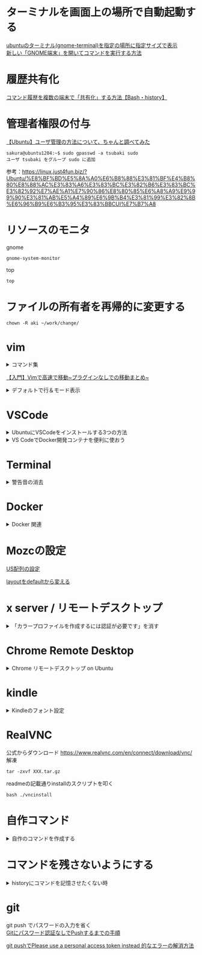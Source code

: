 # ターミナルを画面上の場所で自動起動する

[ubuntuのターミナル(gnome-terminal)を指定の場所に指定サイズで表示](https://qiita.com/s-katsumata/items/2bf03de96f64ca6ab357)  
[新しい「GNOME端末」を開いてコマンドを実行する方法](https://linuxfan.info/gnome-terminal-with-command)

# 履歴共有化

[コマンド履歴を複数の端末で「共有化」する方法【Bash・history】](https://linuxfan.info/history_share)


# 管理者権限の付与

[【Ubuntu】ユーザ管理の方法について、ちゃんと調べてみた](https://thoames.hatenadiary.jp/entry/2020/05/22/143845)

```shell
sakura@ubuntu1204:~$ sudo gpasswd -a tsubaki sudo
ユーザ tsubaki をグループ sudo に追加
```

参考：https://linux.just4fun.biz/?Ubuntu/%E8%BF%BD%E5%8A%A0%E6%B8%88%E3%81%BF%E4%B8%80%E8%88%AC%E3%83%A6%E3%83%BC%E3%82%B6%E3%83%BC%E3%82%92%E7%AE%A1%E7%90%86%E8%80%85%E6%A8%A9%E9%99%90%E3%81%AB%E5%A4%89%E6%9B%B4%E3%81%99%E3%82%8B%E6%96%B9%E6%B3%95%E3%83%BBCUI%E7%B7%A8
# リソースのモニタ

gnome
```bash
gnome-system-monitor
```

top
```bash
top
```

# ファイルの所有者を再帰的に変更する

```shell
chown -R aki ~/work/change/
```

# vim

<details><summary>コマンド集</summary>
  
https://qiita.com/wasanx25/items/405e215447d274f49617

</details>

[【入門】Vimで高速で移動~プラグインなしでの移動まとめ~](https://qiita.com/takeharu/items/9d1c3577f8868f7b07b5)

<details><summary>デフォルトで行＆モード表示</summary>

参考:[初心者向け vimrcの設定方法](https://qiita.com/iwaseasahi/items/0b2da68269397906c14c)
```shell
vim ~/.vimrc
```

```shell
"----------------------------------------
" 表示設定
"----------------------------------------
" タイトルを表示
set title
" 行番号の表示
set number

```

</details>

# VSCode

<details><summary>UbuntuにVSCodeをインストールする3つの方法</summary>

https://qiita.com/yoshiyasu1111/items/e21a77ed68b52cb5f7c8

</details>

<details><summary>VS CodeでDocker開発コンテナを便利に使おう</summary>

https://qiita.com/Yuki_Oshima/items/d3b52c553387685460b0
 
</details>


# Terminal

<details><summary>警告音の消去</summary>

https://it-blue-collar-dairy.com/mute_beep_on_ubuntu/
 
</details>
  
# Docker

<details><summary> Docker 関連 </summary>

## Docker のsudo要求を消す

https://qiita.com/DQNEO/items/da5df074c48b012152ee

```bash
# dockerグループがなければ作る
sudo groupadd docker

# 現行ユーザをdockerグループに所属させる
sudo gpasswd -a $USER docker

# dockerデーモンを再起動する (CentOS7の場合)
sudo systemctl restart docker

# exitして再ログインすると反映される。
exit
```

## Dockerでホストとコンテナ間でのファイルコピー
  
https://qiita.com/gologo13/items/7e4e404af80377b48fd5  
https://medium.com/veltra-engineering/how-to-copy-a-directory-using-docker-cp-command-f2c73f9ccf75

コンテナからホスト
```
docker cp <コンテナID>:/etc/my.cnf my.cnf
```
ホストからコンテナ
```
docker cp my.cnf <コンテナID>:/etc/my.cnf
```
  
ディレクトリごと
```
docker cp ./bar/. test4:/foo/bar
```  
## Dockerでホストのフォルダをマウントする
  
https://qiita.com/Yarimizu14/items/52f4859027165a805630
  


</details>

  
# Mozcの設定

[US配列の設定](https://qiita.com/nabenabe0928/items/09affae67df9c150ad50)

[layoutをdefaultから変える](https://jun-networks.hatenablog.com/entry/2019/11/20/160003)

# x server / リモートデスクトップ

<details><summary>「カラープロファイルを作成するには認証が必要です」を消す</summary>

## xrdpでリモートデスクトップしたときの「カラープロファイルを作成するには認証が必要です」を消す

ref: http://aimingoff.way-nifty.com/blog/2017/06/xrdp-4be6.html

```shell
sudo rm /etc/polkit-1/localauthority.conf.d/02-allow-colord.conf 
```

```shell
sudo vi /etc/polkit-1/localauthority/50-local.d/45-allow-colord.pkla
```

```shell
sudo systemctl restart polkit.service
```

</details>

# Chrome Remote Desktop 

<details><summary>Chrome リモートデスクトップ on Ubuntu</summary>
https://qiita.com/ninose14/items/473369d76814174dd58f
  
上記手順でいったんうまくいくものの、試行錯誤しているとまた真っ暗の画面だけになる。
</details>

# kindle

<details><summary>Kindleのフォント設定</summary>

参考：[Kindle for PC 1.26.0 x Wine5 x Ubuntu20.04](https://qiita.com/nanbuwks/items/042235c6a07d37f1af86)

上記のwinetricksだとうまくフォントファイルが入らなかったので、sudoを追加した。

```bash
sudo winetricks
```

</details>

# RealVNC
  
 公式からダウンロード
  https://www.realvnc.com/en/connect/download/vnc/
  解凍
  ```
  tar -zxvf XXX.tar.gz
  ```
  readmeの記載通りinstallのスクリプトを叩く
  ```
  bash ./vncinstall
  ```
  
  
# 自作コマンド

<details><summary>自作のコマンドを作成する</summary>

下記のパスにコマンド”command”というファイルを置くと
```bash
vim /usr/local/bin/command  
```
”command” で中身に記述したスクリプトが起動する。
```
command
```
  
https://qiita.com/yoshiken/items/2b8e6c24d6b95e65b625
  
  
https://linuc.org/study/knowledge/544/
  
 ___「/usr/local/bin」には、「シングルユーザモードで利用しない」かつ「RPMやdebなどのパッケージ管理システムによってシステムに管理されないコマンドやプログラム」が置かれることになります。自作のスクリプトなどはこのディレクトリに置くことが一般的です。___
</details>

# コマンドを残さないようにする

<details><summary>historyにコマンドを記憶させたくない時</summary>

https://qiita.com/matsuda_sinsuke/items/a29378d780bc540bedef

  ```bash
HISTCONTROL=ignorespace
```

</details>

# git

git push でパスワードの入力を省く  
[Gitにパスワード認証なしでPushするまでの手順](https://nishinatoshiharu.com/how-to-gitpush-with-ssh/)
  
[git pushでPlease use a personal access token instead 的なエラーの解消方法](https://qiita.com/sayama0402/items/9bfb90da147396675583)


